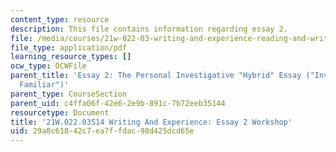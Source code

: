 ```yaml
---
content_type: resource
description: This file contains information regarding essay 2.
file: /media/courses/21w-022-03-writing-and-experience-reading-and-writing-autobiography-spring-2014/29a8c61842c7ea7ffdac98d425dcd65e_MIT21W_022_03S14_Essay2.pdf
file_type: application/pdf
learning_resource_types: []
ocw_type: OCWFile
parent_title: 'Essay 2: The Personal Investigative "Hybrid" Essay ("Investigative
  Familiar")'
parent_type: CourseSection
parent_uid: c4ffa06f-42e6-2e9b-891c-7b72eeb35144
resourcetype: Document
title: '21W.022.03S14 Writing And Experience: Essay 2 Workshop'
uid: 29a8c618-42c7-ea7f-fdac-98d425dcd65e
---
```


